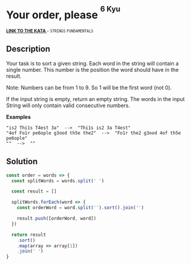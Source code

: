 <h1>Your order, please <sup><sup>6 Kyu</sup></sup></h1>

<sup>
  <a href="https://www.codewars.com/kata/55c45be3b2079eccff00010f">
    <strong>LINK TO THE KATA</strong>
  </a> - <code>STRINGS</code> <code>FUNDAMENTALS</code>
</sup>

## Description

Your task is to sort a given string. Each word in the string will contain a single number. This number is the position the word should have in the result.

Note: Numbers can be from 1 to 9. So 1 will be the first word (not 0).

If the input string is empty, return an empty string. The words in the input String will only contain valid consecutive numbers.

**Examples**

```
"is2 Thi1s T4est 3a"  -->  "Thi1s is2 3a T4est"
"4of Fo1r pe6ople g3ood th5e the2"  -->  "Fo1r the2 g3ood 4of th5e pe6ople"
""  -->  ""
```

## Solution

```javascript
const order = words => {
  const splitWords = words.split(' ')

  const result = []

  splitWords.forEach(word => {
    const orderWord = word.split('').sort().join('')

    result.push([orderWord, word])
  })

  return result
    .sort()
    .map(array => array[1])
    .join(' ')
}
```
